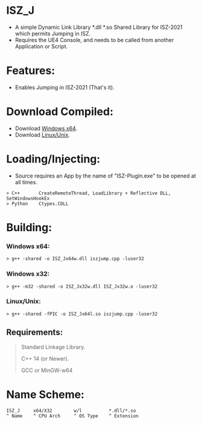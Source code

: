 # ISZ_J
- A simple Dynamic Link Library *.dll *.so Shared Library for ISZ-2021 which permits Jumping in ISZ.
- Requires the UE4 Console, and needs to be called from another Application or Script.

# Features:
- Enables Jumping in ISZ-2021 (That's it).

# Download Compiled:
- Download [Windows x64](https://github.com/ISZ-Hacker-Organization/ISZ_J/releases/download/v1.0.0/ISZ_Jx64w.dll).
- Download [Linux/Unix](https://github.com/ISZ-Hacker-Organization/ISZ_J/releases/download/v1.0.0/ISZ_Jx64l.so).

# Loading/Injecting:
- Source requires an App by the name of "ISZ-Plugin.exe" to be opened at all times.
```
> C++       CreateRemoteThread, LoadLibrary + Reflective DLL, SetWindowsHookEx
> Python    Ctypes.CDLL
```



# Building:
### Windows x64:
```
> g++ -shared -o ISZ_Jx64w.dll iszjump.cpp -luser32
```
### Windows x32:
```
> g++ -m32 -shared -o ISZ_Jx32w.dll ISZ_Jx32w.o -luser32
```
### Linux/Unix:
```
> g++ -shared -fPIC -o ISZ_Jx64l.so iszjump.cpp -luser32
```
## Requirements:
> Standard Linkage Library.
> 
> C++ 14 (or Newer).
> 
> GCC or MinGW-w64


# Name Scheme:
```
ISZ_J     x64/X32        w/l          *.dll/*.so
^ Name    ^ CPU Arch     ^ OS Type    ^ Extension
```
